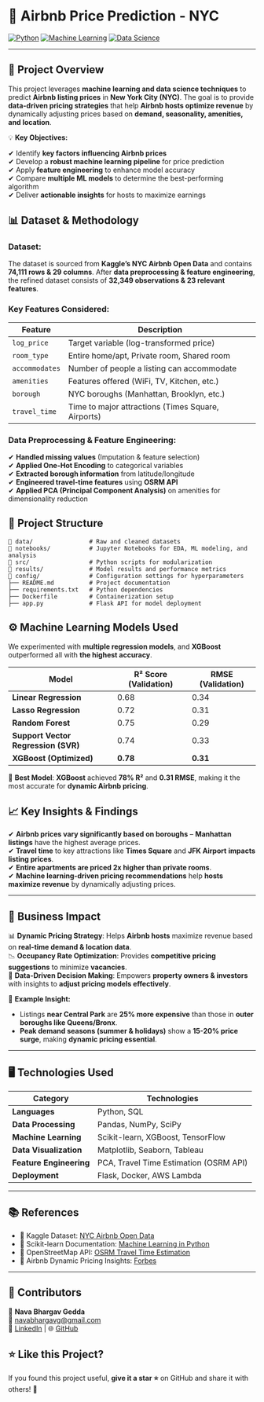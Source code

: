 # 🏡 **Airbnb Price Prediction - NYC**  

[![Python](https://img.shields.io/badge/Python-3.9-blue.svg)](https://www.python.org/) [![Machine Learning](https://img.shields.io/badge/Machine%20Learning-XGBoost-green)](https://xgboost.readthedocs.io/en/latest/) [![Data Science](https://img.shields.io/badge/Data%20Science-Pandas-orange)](https://pandas.pydata.org/)  

---

## 📌 **Project Overview**  
This project leverages **machine learning and data science techniques** to predict **Airbnb listing prices** in **New York City (NYC)**. The goal is to provide **data-driven pricing strategies** that help **Airbnb hosts optimize revenue** by dynamically adjusting prices based on **demand, seasonality, amenities, and location**.  

💡 **Key Objectives:**  

✔ Identify **key factors influencing Airbnb prices**  
✔ Develop a **robust machine learning pipeline** for price prediction  
✔ Apply **feature engineering** to enhance model accuracy  
✔ Compare **multiple ML models** to determine the best-performing algorithm  
✔ Deliver **actionable insights** for hosts to maximize earnings  



## 📊 **Dataset & Methodology**  
### **Dataset:**  
The dataset is sourced from **Kaggle’s NYC Airbnb Open Data** and contains **74,111 rows & 29 columns**. After **data preprocessing & feature engineering**, the refined dataset consists of **32,349 observations & 23 relevant features**.  

### **Key Features Considered:**  
| **Feature** | **Description** |
|------------|----------------|
| `log_price` | Target variable (log-transformed price) |
| `room_type` | Entire home/apt, Private room, Shared room |
| `accommodates` | Number of people a listing can accommodate |
| `amenities` | Features offered (WiFi, TV, Kitchen, etc.) |
| `borough` | NYC boroughs (Manhattan, Brooklyn, etc.) |
| `travel_time` | Time to major attractions (Times Square, Airports) |

### **Data Preprocessing & Feature Engineering:**  
✔ **Handled missing values** (Imputation & feature selection)  
✔ **Applied One-Hot Encoding** to categorical variables  
✔ **Extracted borough information** from latitude/longitude  
✔ **Engineered travel-time features** using **OSRM API**  
✔ **Applied PCA (Principal Component Analysis)** on amenities for dimensionality reduction  


## 📁 **Project Structure**  
```
📂 data/                # Raw and cleaned datasets
📂 notebooks/           # Jupyter Notebooks for EDA, ML modeling, and analysis
📂 src/                 # Python scripts for modularization
📂 results/             # Model results and performance metrics
📂 config/              # Configuration settings for hyperparameters
├── README.md          # Project documentation
├── requirements.txt   # Python dependencies
├── Dockerfile         # Containerization setup
├── app.py             # Flask API for model deployment
```


## ⚙️ **Machine Learning Models Used**
We experimented with **multiple regression models**, and **XGBoost** outperformed all with **the highest accuracy**.

| **Model**                  | **R² Score (Validation)** | **RMSE (Validation)** |
|----------------------------|--------------------------|------------------------|
| **Linear Regression**      | 0.68                     | 0.34                   |
| **Lasso Regression**       | 0.72                     | 0.31                   |
| **Random Forest**          | 0.75                     | 0.29                   |
| **Support Vector Regression (SVR)** | 0.74           | 0.33                   |
| **XGBoost (Optimized)**    | **0.78**                 | **0.31**               |

📌 **Best Model**: **XGBoost** achieved **78% R²** and **0.31 RMSE**, making it the most accurate for **dynamic Airbnb pricing**.

## 📈 **Key Insights & Findings**
✔ **Airbnb prices vary significantly based on boroughs** – **Manhattan listings** have the highest average prices.  
✔ **Travel time** to key attractions like **Times Square** and **JFK Airport** **impacts listing prices**.  
✔ **Entire apartments are priced 2x higher than private rooms**.  
✔ **Machine learning-driven pricing recommendations** help **hosts maximize revenue** by dynamically adjusting prices.  

---

## 🚀 **Business Impact**
📊 **Dynamic Pricing Strategy**: Helps **Airbnb hosts** maximize revenue based on **real-time demand & location data**.  
📉 **Occupancy Rate Optimization**: Provides **competitive pricing suggestions** to minimize **vacancies**.  
🧠 **Data-Driven Decision Making**: Empowers **property owners & investors** with insights to **adjust pricing models effectively**.  

🔹 **Example Insight:**  
- Listings **near Central Park** are **25% more expensive** than those in **outer boroughs like Queens/Bronx**.  
- **Peak demand seasons (summer & holidays)** show a **15-20% price surge**, making **dynamic pricing essential**.  

---

## 🖥️ **Technologies Used**
| **Category**         | **Technologies** |
|----------------------|-----------------|
| **Languages**        | Python, SQL |
| **Data Processing**  | Pandas, NumPy, SciPy |
| **Machine Learning** | Scikit-learn, XGBoost, TensorFlow |
| **Data Visualization** | Matplotlib, Seaborn, Tableau |
| **Feature Engineering** | PCA, Travel Time Estimation (OSRM API) |
| **Deployment**       | Flask, Docker, AWS Lambda |

---

## 📚 **References**
- 📄 Kaggle Dataset: [NYC Airbnb Open Data](https://www.kaggle.com/datasets/dgomonov/new-york-city-airbnb-open-data)  
- 📄 Scikit-learn Documentation: [Machine Learning in Python](https://scikit-learn.org/stable/)  
- 📄 OpenStreetMap API: [OSRM Travel Time Estimation](https://wiki.openstreetmap.org/wiki/OpenRouteService)  
- 📄 Airbnb Dynamic Pricing Insights: [Forbes](https://www.forbes.com/companies/airbnb/)  

---

## 🤝 **Contributors**
👤 **Nava Bhargav Gedda**  
📩 [navabhargavg@gmail.com](mailto:navabhargavg@gmail.com)  
🔗 [LinkedIn](https://linkedin.com/in/nava-bhargav-gedda-4a4a30151) | 🌐 [GitHub](https://github.com/Navabhargav)  



## ⭐ **Like this Project?**
If you found this project useful, **give it a star ⭐** on GitHub and share it with others! 🚀  
